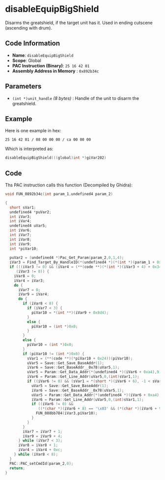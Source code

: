 # disableEquipBigShield

Disarms the greatshield, if the target unit has it. Used in ending cutscene (ascending with drum).

## Code Information

- **Name**: `disableEquipBigShield`
- **Scope**: Global
- **PAC Instruction (Binary)**: `25 16 42 01`
- **Assembly Address in Memory** : `0x892b34c`

## Parameters

- `(int *)unit_handle` *(8 bytes)* : Handle of the unit to disarm the greatshield.

## Example

Here is one example in hex:

```25 16 42 01 / 08 00 00 00 / ca 00 00 00```

Which is interpreted as:

```c
disableEquipBigShield(((global)int *)giVar202)
```

## Code

Ths PAC instruction calls this function (Decompiled by Ghidra):

```c
void FUN_0892b34c(int param_1,undefined4 param_2)

{
  short sVar1;
  undefined4 *puVar2;
  int iVar3;
  int iVar4;
  undefined4 uVar5;
  int iVar6;
  int iVar7;
  int iVar8;
  int iVar9;
  int *piVar10;
  
  puVar2 = (undefined4 *)Pac_Get_Param(param_2,0,1,4);
  iVar3 = Find_Target_By_HandleID(*(undefined4 *)(*(int *)(param_1 + 0x10) + 0xe8),*puVar2,1);
  if (((iVar3 != 0) && (iVar4 = (**(code **)(*(int *)(iVar3 + 4) + 0x34))(iVar3), iVar4 == 9)) &&
     (iVar3 != 0)) {
    iVar8 = 0;
    iVar4 = iVar3;
    do {
      iVar7 = 0;
      iVar9 = iVar4;
      do {
        if (iVar8 < 8) {
          if (iVar7 < 3) {
            piVar10 = *(int **)(iVar9 + 0x8d4);
          }
          else {
            piVar10 = (int *)0x0;
          }
        }
        else {
          piVar10 = (int *)0x0;
        }
        if (piVar10 != (int *)0x0) {
          sVar1 = (**(code **)(*piVar10 + 0x24))(piVar10);
          uVar5 = Save::Get_Save_BaseAddr(1);
          iVar6 = Save::Get_BaseAddr__0x78(uVar5,1);
          uVar5 = Param::Get_Data_Addr(*(undefined4 *)(iVar6 + 0xa4),9);
          iVar6 = Param::Get_Line_Addr(uVar5,0,(int)sVar1,1);
          if ((iVar6 != 0) && (sVar1 = *(short *)(iVar6 + 6), -1 < sVar1)) {
            uVar5 = Save::Get_Save_BaseAddr(1);
            iVar6 = Save::Get_BaseAddr__0x78(uVar5,1);
            uVar5 = Param::Get_Data_Addr(*(undefined4 *)(iVar6 + 0xa4),0x1c);
            iVar6 = Param::Get_Line_Addr(uVar5,0,(int)sVar1,1);
            if ((iVar6 != 0) &&
               ((*(char *)(iVar6 + 8) == '\x03' && (*(char *)(iVar6 + 9) == '\x1a')))) {
              FUN_088bb784(iVar3,piVar10);
            }
          }
        }
        iVar7 = iVar7 + 1;
        iVar9 = iVar9 + 4;
      } while (iVar7 < 3);
      iVar8 = iVar8 + 1;
      iVar4 = iVar4 + 0xc;
    } while (iVar8 < 8);
  }
  PAC::PAC_setCmdId(param_2,0);
  return;
}
```

